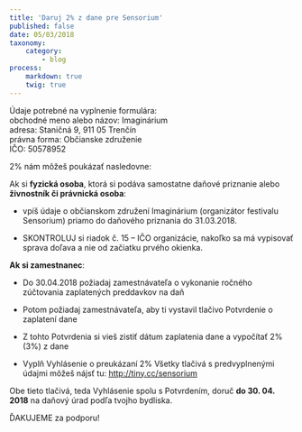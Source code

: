 ```yaml
---
title: 'Daruj 2% z dane pre Sensorium'
published: false
date: 05/03/2018
taxonomy:
    category:
        - blog
process:
    markdown: true
    twig: true
---
```


Údaje potrebné na vyplnenie formulára: <br>
obchodné meno alebo názov: Imaginárium <br>
adresa: Staničná 9, 911 05 Trenčín <br>
právna forma: Občianske združenie <br>
IČO: 50578952

2% nám môžeš poukázať nasledovne:

Ak si **fyzická osoba**, ktorá si podáva samostatne daňové priznanie alebo **živnostník či právnická osoba**:

- vpíš údaje o občianskom združení Imaginárium (organizátor festivalu Sensorium) priamo do daňového priznania do 31.03.2018.

- SKONTROLUJ si riadok č. 15 – IČO organizácie, nakoľko sa má vypisovať sprava doľava a nie od začiatku prvého okienka.

**Ak si zamestnanec**:

- Do 30.04.2018 požiadaj zamestnávateľa o vykonanie ročného zúčtovania zaplatených preddavkov na daň 

- Potom požiadaj zamestnávateľa, aby ti vystavil tlačivo Potvrdenie o zaplatení dane 

- Z tohto Potvrdenia si vieš zistiť dátum zaplatenia dane a vypočítať 2% (3%) z dane

- Vyplň Vyhlásenie o preukázaní 2% 
Všetky tlačivá s predvyplnenými údajmi môžeš nájsť tu: http://tiny.cc/sensorium

Obe tieto tlačivá, teda Vyhlásenie spolu s Potvrdením, doruč **do 30. 04. 2018** na daňový úrad podľa tvojho bydliska.

ĎAKUJEME za podporu!